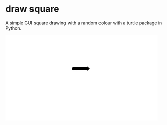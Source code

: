 
# draw square

A simple GUI square drawing with a random colour with a turtle package in Python.


![square](https://github.com/Abdurahman-hassan/100DaysOfCode/blob/main/Day%2018/18.1.square/square.gif?raw=true)
